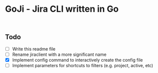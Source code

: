 # GoJi - Jira CLI written in Go

```mermaid


```



## Todo


- [ ] Write this readme file
- [ ] Rename jiraclient with a more significant name
- [x] Implement config command to interactively create the config file
- [ ] Implement parameters for shortcuts to filters (e.g. project, active, etc)